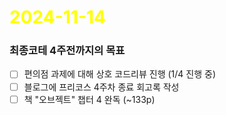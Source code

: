 # <span style="color:yellow">2024-11-14</span>
### 최종코테 4주전까지의 목표
- [ ] 편의점 과제에 대해 상호 코드리뷰 진행 (1/4 진행 중)
- [ ] 블로그에 프리코스 4주차 종료 회고록 작성
- [ ] 책 "오브젝트" 챕터 4 완독  (~133p)
